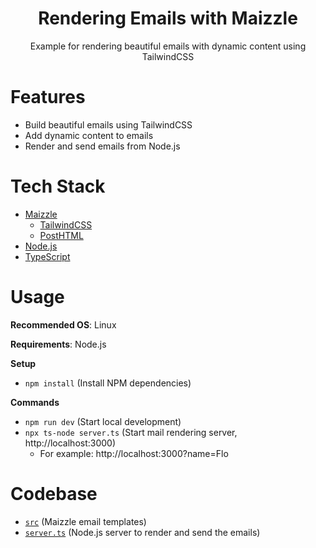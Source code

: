 <div align="center">
  <h1>Rendering Emails with Maizzle</h1>
  <p>Example for rendering beautiful emails with dynamic content using TailwindCSS</p>
  <!-- <a href="https://youtu.be/1WUoITRINf0">
    <img width="320px" height="180px" src="https://img.youtube.com/vi/1WUoITRINf0/mqdefault.jpg" style="border-radius: 1rem;" />
    <p>Watch the YouTube Tutorial</p>
  </a> -->
</div>

# Features

- Build beautiful emails using TailwindCSS
- Add dynamic content to emails
- Render and send emails from Node.js

# Tech Stack

- [Maizzle](https://maizzle.com)
  - [TailwindCSS](https://tailwindcss.com)
  - [PostHTML](https://posthtml.org)
- [Node.js](https://nodejs.org)
- [TypeScript](https://www.typescriptlang.org)

# Usage

**Recommended OS**: Linux

**Requirements**: Node.js

**Setup**

- `npm install` (Install NPM dependencies)

**Commands**

- `npm run dev` (Start local development)
- `npx ts-node server.ts` (Start mail rendering server, http://localhost:3000)
  - For example: http://localhost:3000?name=Flo

# Codebase

- [`src`](src) (Maizzle email templates)
- [`server.ts`](server.ts) (Node.js server to render and send the emails)
